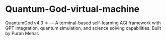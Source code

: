 # Quantum-God-virtual-machine
QuantumGod v4.3 ⚛️ — A terminal-based self-learning AGI framework with GPT integration, quantum simulation, and science solving capabilities. Built by Puran Mehar.
